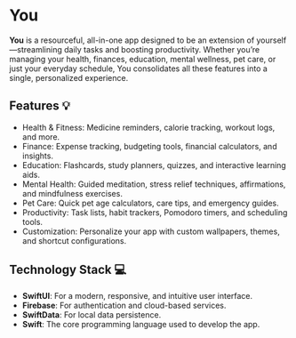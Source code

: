 # You
 **You** is a resourceful, all-in-one app designed to be an extension of yourself—streamlining daily tasks
and boosting productivity. Whether you’re managing your health, finances, education, mental wellness, 
pet care, or just your everyday schedule, You consolidates all these features into a single, personalized experience.

## **Features** 💡
* Health & Fitness: Medicine reminders, calorie tracking, workout logs, and more.
* Finance: Expense tracking, budgeting tools, financial calculators, and insights.
* Education: Flashcards, study planners, quizzes, and interactive learning aids.
* Mental Health: Guided meditation, stress relief techniques, affirmations, and mindfulness exercises.
* Pet Care: Quick pet age calculators, care tips, and emergency guides.
* Productivity: Task lists, habit trackers, Pomodoro timers, and scheduling tools.
* Customization: Personalize your app with custom wallpapers, themes, and shortcut configurations.

## **Technology Stack 💻**
* **SwiftUI**: For a modern, responsive, and intuitive user interface.
* **Firebase**: For authentication and cloud-based services.
* **SwiftData**: For local data persistence.
* **Swift**: The core programming language used to develop the app.

